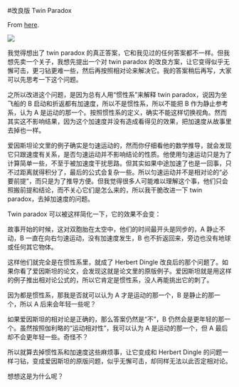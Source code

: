 #改良版 Twin Paradox

From [here](https://yinwang1.substack.com/p/twin-paradox-7e4).

![](https://substackcdn.com/image/fetch/w_1456,c_limit,f_auto,q_auto:good,fl_progressive:steep/https%3A%2F%2Fbucketeer-e05bbc84-baa3-437e-9518-adb32be77984.s3.amazonaws.com%2Fpublic%2Fimages%2F6adcf916-8c66-4df5-ac50-195017bed55d_1100x500.jpeg)

我觉得想出了 twin paradox 的真正答案，它和我见过的任何答案都不一样。但我想先卖一个关子，我想先提出一个对 twin paradox 的改良方案，让它变得似乎无懈可击，更刁钻更难一些，然后再按照相对论来解决它。我的答案稍后再写，大家可以先思考一下这个问题。

之所以改进这个问题，是因为总有人用“惯性系”来解释 twin paradox，说因为坐飞船的 B 启动和折返都有加速度，所以不是惯性系，所以不能把 B 作为静止参考系，认为 A 是运动的那一个。按照惯性系的定义，确实不能这样切换视角。然而其实这不影响结果，因为这个加速度并没有造成看得见的效果，把加速度从故事里去掉也一样。

爱因斯坦论文里的例子确实是匀速运动的，然而你仔细看他的数学推导，就会发现它只跟速度有关系，是否匀速运动并不影响结论的性质。他使用匀速运动只是为了计算简单一些，不至于被加速度干扰思路。但其实如果中途加速了也是一回事，只不过距离就得积分了，最后的公式会复杂一些。所以匀速运动并不是相对论的“必要前提”，而只是为了推导方便。但我觉得很多人可能难以理解这个事，他们只会照搬前提和结论，而不关心它们是怎么来的，所以我干脆改进一下 twin paradox，去掉加速度的问题。

Twin paradox 可以被这样简化一下，它的效果不会变：

故事开始的时候，这对双胞胎在太空中，他们的时间最开头是同步的，A 静止不动，B 一直在向右匀速运动，没有加速度发生，B 也不折返回来，旁边也没有地球或任何其它物体。

这样他们就完全是在惯性系里，就成了 Herbert Dingle 改良后的那个问题了。如果你看了爱因斯坦的论文，会发现这就是论文里的原版例子。爱因斯坦就是用这样的例子推出相对论公式的，所以它肯定是惯性系，没人再能挑出它的刺了。

因为都是惯性系，那我是否就可以认为 A 才是运动的那一个，B 是静止的那一个，所以 A 后来会年轻一些呢？

如果爱因斯坦的相对论是正确的，那么答案仍然是“不”，B 仍然会是更年轻的那一个。虽然按照伽利略的“运动相对性”，我可以认为 A 是运动的那一个，但 A 最后却不会更年轻一些。奇怪不？

所以就算去掉惯性系和加速度这些麻烦事，让它变成和 Herbert Dingle 的问题一样刁钻，变成爱因斯坦的原版问题，似乎无懈可击，却同样无法以此否定相对论。

想想这是为什么呢？
